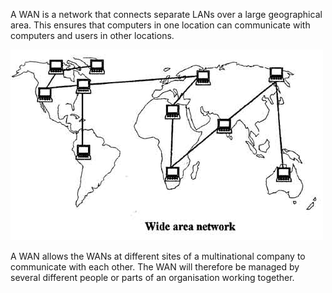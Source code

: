 A WAN is a network that connects separate LANs over a large geographical area. This ensures that computers in one location can communicate with computers and users in other locations.

![](.guides/img/wan.png)

A WAN allows the  WANs at different sites of a multinational company to communicate with each other. The WAN will therefore be managed by several different people or parts of an organisation working together.
